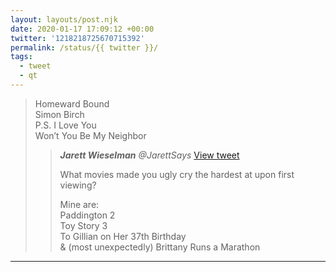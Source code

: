 ```yaml
---
layout: layouts/post.njk
date: 2020-01-17 17:09:12 +00:00
twitter: '1218218725670715392'
permalink: /status/{{ twitter }}/
tags: 
  - tweet
  - qt
---
```


> Homeward Bound  
> Simon Birch  
> P.S. I Love You  
> Won’t You Be My Neighbor 
> 
> > <cite>**Jarett Wieselman** @JarettSays</cite> [View tweet](https://twitter.com/JarettSays/status/1217903316107022336)
> > 
> > What movies made you ugly cry the hardest at upon first viewing?
> > 
> > Mine are:  
> > Paddington 2  
> > Toy Story 3  
> > To Gillian on Her 37th Birthday  
> > & (most unexpectedly) Brittany Runs a Marathon

---
